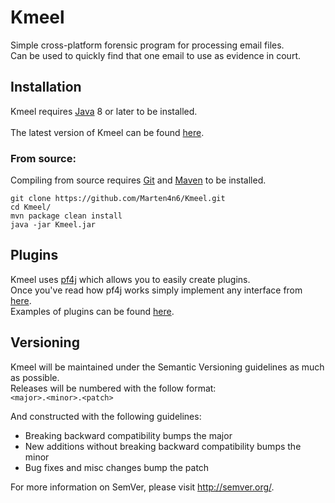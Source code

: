# Kmeel
Simple cross-platform forensic program for processing email files. <br/>
Can be used to quickly find that one email to use as evidence in court.

## Installation
Kmeel requires [Java](http://www.oracle.com/technetwork/java/javase/downloads/index.html) 8 or later to be installed. <br/> <br/>
The latest version of Kmeel can be found [here](https://github.com/Marten4n6/Kmeel/releases).

### From source:
Compiling from source requires [Git](https://git-scm.com/) and [Maven](https://maven.apache.org/) to be installed.
```
git clone https://github.com/Marten4n6/Kmeel.git
cd Kmeel/
mvn package clean install
java -jar Kmeel.jar
```

## Plugins
Kmeel uses [pf4j](https://github.com/decebals/pf4j) which allows you to easily create plugins. <br/>
Once you've read how pf4j works simply implement any interface from [here](https://github.com/Marten4n6/Kmeel/tree/master/KmeelAPI/src/main/java/com/github/kmeel/api/spi). <br/>
Examples of plugins can be found [here](https://github.com/Marten4n6/Kmeel/tree/master/plugins).

## Versioning
Kmeel will be maintained under the Semantic Versioning guidelines as much as possible. <br/>
Releases will be numbered with the follow format: <br/>
`<major>.<minor>.<patch>`

And constructed with the following guidelines:
* Breaking backward compatibility bumps the major
* New additions without breaking backward compatibility bumps the minor
* Bug fixes and misc changes bump the patch

For more information on SemVer, please visit http://semver.org/.
